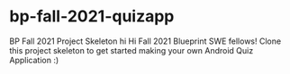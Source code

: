 # bp-fall-2021-quizapp
BP Fall 2021 Project Skeleton
hi
Hi Fall 2021 Blueprint SWE fellows! Clone this project skeleton to get started making your own Android Quiz Application :)

